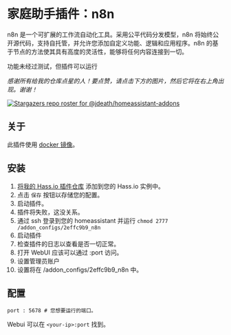# 家庭助手插件：n8n

n8n 是一个可扩展的工作流自动化工具。采用公平代码分发模型，n8n 将始终公开源代码，支持自托管，并允许您添加自定义功能、逻辑和应用程序。n8n 的基于节点的方法使其具有高度的灵活性，能够将任何内容连接到一切。

功能未经过测试，但插件可以运行

_感谢所有给我的仓库点星的人！要点赞，请点击下方的图片，然后它将在右上角出现。谢谢！_

[![Stargazers repo roster for @jdeath/homeassistant-addons](https://reporoster.com/stars/jdeath/homeassistant-addons)](https://github.com/jdeath/homeassistant-addons/stargazers)

## 关于

此插件使用 [docker 镜像](https://github.com/n8n-io/n8n)。

## 安装

1. [将我的 Hass.io 插件仓库][repository] 添加到您的 Hass.io 实例中。
1. 点击 `保存` 按钮以存储您的配置。
1. 启动插件。
1. 插件将失败，这没关系。
1. 通过 ssh 登录到您的 homeassistant 并运行 `chmod 2777 /addon_configs/2effc9b9_n8n`
1. 启动插件
1. 检查插件的日志以查看是否一切正常。
1. 打开 WebUI 应该可以通过 <your-ip>:port 访问。
1. 设置管理员账户
1. 设置将在 /addon_configs/2effc9b9_n8n 中。

## 配置

```
port : 5678 # 您想要运行的端口。
```

Webui 可以在 `<your-ip>:port` 找到。

[repository]: https://github.com/jdeath/homeassistant-addons